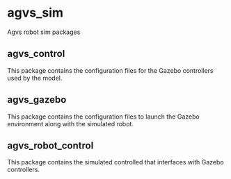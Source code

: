 # agvs_sim
Agvs robot sim packages

## agvs_control
This package contains the configuration files for the Gazebo controllers used by the model.

## agvs_gazebo
This package contains the configuration files to launch the Gazebo environment along with the simulated robot.

## agvs_robot_control
This package contains the simulated controlled that interfaces with Gazebo controllers.

